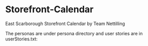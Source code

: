 Storefront-Calendar
===================


East Scarborough Storefront Calendar by Team Nettilling

The personas are under persona directory and user stories are in userStories.txt:

